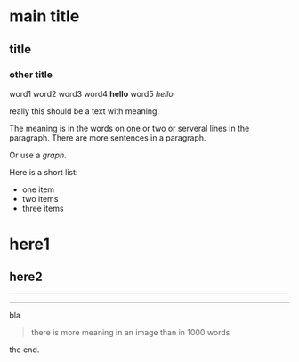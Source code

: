 
# main title

## title

### other title
word1 word2 word3 word4 **hello** word5 _hello_

really this should be a text with meaning.

The meaning is in the words
on one or two
or serveral lines in the paragraph. There are more sentences in a paragraph.

Or use a _graph_.

Here is a short list:

* one item
* two items
* three items

here1
=====

here2
-----


-----

-----

bla

> there is
> more meaning
> in an image than
> in 1000 words

the end.


